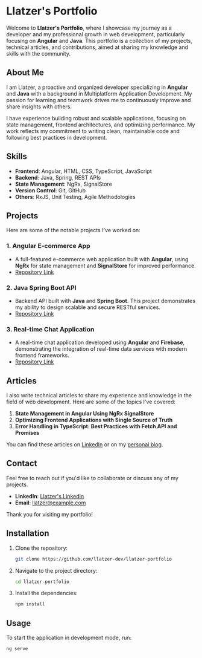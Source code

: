 # Llatzer's Portfolio

Welcome to **Llatzer's Portfolio**, where I showcase my journey as a developer and my professional growth in web development, particularly focusing on **Angular** and **Java**. This portfolio is a collection of my projects, technical articles, and contributions, aimed at sharing my knowledge and skills with the community.

## About Me

I am Llatzer, a proactive and organized developer specializing in **Angular** and **Java** with a background in Multiplatform Application Development. My passion for learning and teamwork drives me to continuously improve and share insights with others.

I have experience building robust and scalable applications, focusing on state management, frontend architectures, and optimizing performance. My work reflects my commitment to writing clean, maintainable code and following best practices in development.

## Skills

- **Frontend**: Angular, HTML, CSS, TypeScript, JavaScript
- **Backend**: Java, Spring, REST APIs
- **State Management**: NgRx, SignalStore
- **Version Control**: Git, GitHub
- **Others**: RxJS, Unit Testing, Agile Methodologies

## Projects

Here are some of the notable projects I've worked on:

### 1. **Angular E-commerce App**

- A full-featured e-commerce web application built with **Angular**, using **NgRx** for state management and **SignalStore** for improved performance.
- [Repository Link](#)

### 2. **Java Spring Boot API**

- Backend API built with **Java** and **Spring Boot**. This project demonstrates my ability to design scalable and secure RESTful services.
- [Repository Link](#)

### 3. **Real-time Chat Application**

- A real-time chat application developed using **Angular** and **Firebase**, demonstrating the integration of real-time data services with modern frontend frameworks.
- [Repository Link](#)

## Articles

I also write technical articles to share my experience and knowledge in the field of web development. Here are some of the topics I've covered:

1. **State Management in Angular Using NgRx SignalStore**
2. **Optimizing Frontend Applications with Single Source of Truth**
3. **Error Handling in TypeScript: Best Practices with Fetch API and Promises**

You can find these articles on [LinkedIn](#) or on my [personal blog](#).

## Contact

Feel free to reach out if you'd like to collaborate or discuss any of my projects.

- **LinkedIn**: [Llatzer's LinkedIn](#)
- **Email**: llatzer@example.com

Thank you for visiting my portfolio!

## Installation

1. Clone the repository:
   ```bash
   git clone https://github.com/llatzer-dev/llatzer-portfolio
   ```
2. Navigate to the project directory:
   ```bash
   cd llatzer-portfolio
   ```
3. Install the dependencies:
   ```bash
   npm install
   ```

## Usage

To start the application in development mode, run:

```bash
ng serve
```
